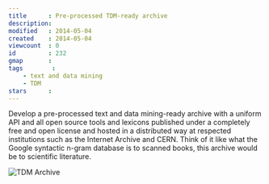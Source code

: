 ```yaml
---
title      : Pre-processed TDM-ready archive
description: 
modified   : 2014-05-04
created    : 2014-05-04
viewcount  : 0
id         : 232
gmap       : 
tags        :
    - text and data mining
    - TDM
stars      : 
---
```


Develop a pre-processed text and data mining-ready archive with a uniform API and all open source tools and lexicons published under a completely free and open license and hosted in a distributed way at respected institutions such as the Internet Archive and CERN. Think of it like what the  Google syntactic n-gram database is to scanned books, this archive would be to scientific literature.

![TDM Archive](tdm.gif)
